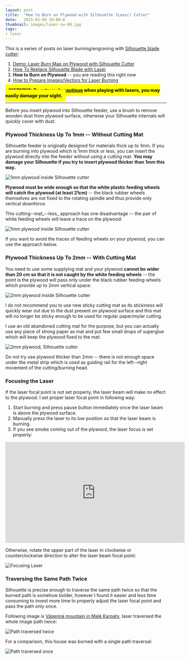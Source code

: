 ```yaml
---
layout: post
title:  "How to Burn on Plywood with Silhouette (Laser) Cutter"
date:   2015-03-09 20:00:0
thumbnail: images/laser-sw-00.jpg
tags:
- laser
---
```


This is a series of posts on laser burning/engraving with [Silhouette blade cutter](http://www.silhouetteamerica.com/shop):

1. [Demo: Laser Burn Map on Plywood with Silhouette Cutter]({{site.baseurl}}/2015/02/22/burning-map-on-plywood-with-silhouette-cutter.html)
2. [How To Replace Silhouette Blade with Laser]({{site.baseurl}}/2015/03/02/how-to-replace-silhouette-blade-with-laser.html)
3. __How to Burn on Plywood__ -- you are reading this right now
4. [How to Prepare Images/Vectors for Laser Burning]({{site.baseurl}}/2015/03/22/how-to-prepare-images-for-laser-burning.html)

<span style=" background-color: yellow; padding: 10px; font-weight: 800 !important"> WARNING: [Be extremely cautious](http://www.laserpointersafety.com/laser-hazards_head-eyes/laser-hazards_head-eyes.html) when playing with lasers, you may easily damage your sight.</span>

------------

Before you insert plywood into Silhouette feeder, use a brush to remove wooden dust from plywood surface, otherwise your Silhouette internals will quickly cover with dust.

### Plywood Thickness Up To 1mm -- Without Cutting Mat

Silhouette feeder is originally designed for materials thick up to 1mm. If you are burning into plywood which is 1mm thick or less, you can insert the plywood directly into the feeder without using a cutting mat. __You may damage your Silhouette if you try to insert plywood thicker than 1mm this way.__

![1mm plywood inside Silhouette cutter]({{site.baseurl}}/images/plywood-laser-01.jpg "1mm plywood inside Silhouette cutter")


__Plywood must be wide enough so that the white plastic feeding wheels will catch the plywood (at least 21cm)__ -- the black rubber wheels themselves are not fixed to the rotating spindle and thus provide only vertical downforce.

This cutting--mat_--less_ approach has one disadvantage -- the pair of white feeding wheels will leave a trace on the plywood:

![1mm plywood inside Silhouette cutter]({{site.baseurl}}/images/plywood-laser-02.jpg "1mm plywood inside Silhouette cutter")

If you want to avoid the traces of feeding wheels on your plywood, you can use the approach below.

### Plywood Thickness Up To 2mm -- With Cutting Mat

You need to use some supplying mat and your plywood __cannot be wider than 20 cm so that it is not caught by the white feeding wheels__ -- the point is the plywood will pass only under the black rubber feeding wheels which provide up to 2mm vertical space:

![2mm plywood inside Silhouette cutter]({{site.baseurl}}/images/plywood-laser-03.jpg "2mm plywood inside Silhouette cutter")

I do not recommend you to use new sticky cutting mat as its stickiness will quickly wear out due to the dust present on plywood surface and this mat will no longer be sticky enough to be used for regular paper/mylar cutting.

I use an old abandoned cutting mat for the purpose, but you can actually use any piece of strong paper as mat and put few small drops of superglue which will keep the plywood fixed to the mat:

![2mm plywood, Silhouette cutter]({{site.baseurl}}/images/plywood-laser-04.jpg "2mm plywood, Silhouette cutter")

Do not try use plywood thicker than 2mm -- there is not enough space under the metal strip which is used as guiding rail for the left--right movement of the cutting/burning head. 

### Focusing the Laser

If the laser focal point is not set properly, the laser beam will make no effect to the plywood.
I set proper laser focal point in following way:

1. Start burning and press pause button immediately once the laser beam is above the plywood surface.
2. Manually press the laser to its _low_ position so that the laser beam is burning.
3. If you see smoke coming out of the plywood, the laser focus is set properly: 

<iframe width="560" height="315" src="https://www.youtube.com/embed/ACFGVa-5SZM" frameborder="0" allowfullscreen></iframe> 

Otherwise, rotate the upper part of the laser in clockwise or counterclockwise direction to alter the laser beam focal point:

![Focusing Laser]({{site.baseurl}}/images/laser-wiring-02.jpg "Focusing Laser")

### Traversing the Same Path Twice

Silhouette is precise enough to traverse the same path twice so that the burned path is somehow bolder, however I found it easier and less time consuming to invest more time to properly adjust the laser focal point and pass the path only once.

Following image is [Vápenná mountain in Malé Karpaty](http://goo.gl/SXC2AJ), laser traversed the whole image path twice:

![Path traversed twice]({{site.baseurl}}/images/plywood-laser-05.jpg "Path traversed twice")

For a comparison, this house was burned with a single path traversal:

![Path traversed once]({{site.baseurl}}/images/plywood-laser-06.jpg "Path traversed once")
